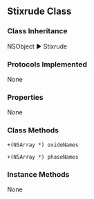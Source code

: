 ## Stixrude Class  
### Class Inheritance  
NSObject ▶️  Stixrude    

### Protocols Implemented  
None  

### Properties  
None  

### Class Methods  
```
+(NSArray *) oxideNames
```
```
+(NSArray *) phaseNames 
```

### Instance Methods  
None  